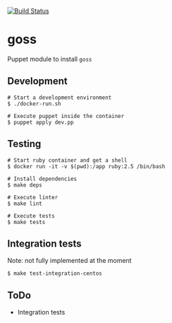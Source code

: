 [![Build Status](https://travis-ci.org/SimonBaeumer/puppet-goss.svg?branch=master)](https://travis-ci.org/SimonBaeumer/puppet-goss)

# goss

Puppet module to install `goss`

## Development

```
# Start a development environment
$ ./docker-run.sh

# Execute puppet inside the container
$ puppet apply dev.pp
```

## Testing

```
# Start ruby container and get a shell
$ docker run -it -v $(pwd):/app ruby:2.5 /bin/bash

# Install dependencies
$ make deps

# Execute linter
$ make lint

# Execute tests
$ make tests
```

## Integration tests

Note: not fully implemented at the moment

```
$ make test-integration-centos
```

## ToDo

 - Integration tests